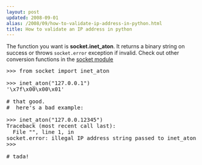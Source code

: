 ```yaml
---
layout: post
updated: 2008-09-01
alias: /2008/09/how-to-validate-ip-address-in-python.html
title: How to validate an IP address in python
---
```

<p> The function you want is <b>socket.inet_aton</b>.  It returns a binary string on success or throws <code>socket.error</code> exception if invalid.  Check out  other conversion functions in the <a href="http://docs.python.org/lib/module-socket.html">socket module</a>
</p>

<pre>
>>> from socket import inet_aton

>>> inet_aton("127.0.0.1")
'\x7f\x00\x00\x01'

# that good.
#  here's a bad example:

>>> inet_aton("127.0.0.12345")
Traceback (most recent call last):
  File "<stdin>", line 1, in <module>
socket.error: illegal IP address string passed to inet_aton
>>> 

# tada!
</pre>
